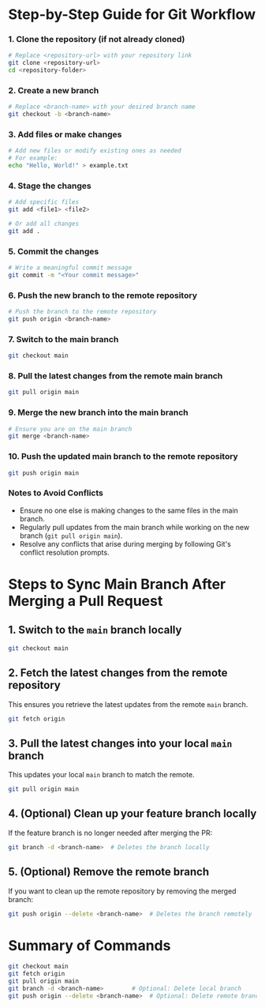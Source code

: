 # Step-by-Step Guide for Git Workflow

### 1. Clone the repository (if not already cloned)
```bash
# Replace <repository-url> with your repository link
git clone <repository-url>
cd <repository-folder>
```

### 2. Create a new branch
```bash
# Replace <branch-name> with your desired branch name
git checkout -b <branch-name>
```

### 3. Add files or make changes
```bash
# Add new files or modify existing ones as needed
# For example:
echo "Hello, World!" > example.txt
```

### 4. Stage the changes
```bash
# Add specific files
git add <file1> <file2>

# Or add all changes
git add .
```

### 5. Commit the changes
```bash
# Write a meaningful commit message
git commit -m "<Your commit message>"
```

### 6. Push the new branch to the remote repository
```bash
# Push the branch to the remote repository
git push origin <branch-name>
```

### 7. Switch to the main branch
```bash
git checkout main
```

### 8. Pull the latest changes from the remote main branch
```bash
git pull origin main
```

### 9. Merge the new branch into the main branch
```bash
# Ensure you are on the main branch
git merge <branch-name>
```

### 10. Push the updated main branch to the remote repository
```bash
git push origin main
```

### Notes to Avoid Conflicts
- Ensure no one else is making changes to the same files in the main branch.
- Regularly pull updates from the main branch while working on the new branch (`git pull origin main`).
- Resolve any conflicts that arise during merging by following Git's conflict resolution prompts.



# Steps to Sync Main Branch After Merging a Pull Request

## 1. Switch to the `main` branch locally
```bash
git checkout main
```

## 2. Fetch the latest changes from the remote repository
This ensures you retrieve the latest updates from the remote `main` branch.
```bash
git fetch origin
```

## 3. Pull the latest changes into your local `main` branch
This updates your local `main` branch to match the remote.
```bash
git pull origin main
```

## 4. (Optional) Clean up your feature branch locally
If the feature branch is no longer needed after merging the PR:
```bash
git branch -d <branch-name>  # Deletes the branch locally
```

## 5. (Optional) Remove the remote branch
If you want to clean up the remote repository by removing the merged branch:
```bash
git push origin --delete <branch-name>  # Deletes the branch remotely
```

# Summary of Commands
```bash
git checkout main
git fetch origin
git pull origin main
git branch -d <branch-name>        # Optional: Delete local branch
git push origin --delete <branch-name>  # Optional: Delete remote branch



